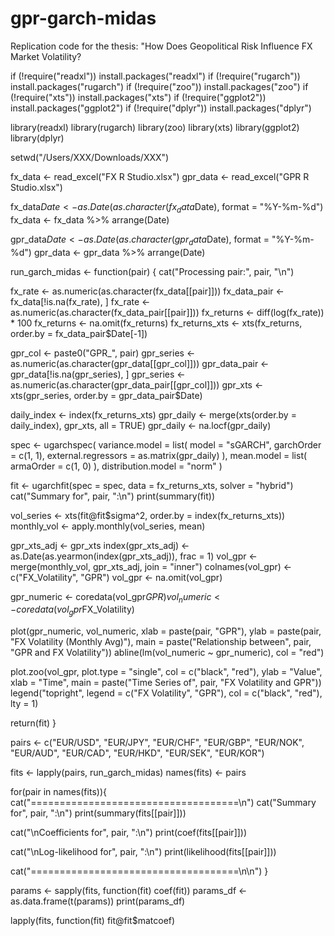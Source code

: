 # gpr-garch-midas
Replication code for the thesis: "How Does Geopolitical Risk Influence FX Market Volatility?

if (!require("readxl")) install.packages("readxl")
if (!require("rugarch")) install.packages("rugarch")
if (!require("zoo")) install.packages("zoo")
if (!require("xts")) install.packages("xts")
if (!require("ggplot2")) install.packages("ggplot2")
if (!require("dplyr")) install.packages("dplyr")

library(readxl)
library(rugarch)
library(zoo)
library(xts)
library(ggplot2)
library(dplyr)

setwd("/Users/XXX/Downloads/XXX")

fx_data <- read_excel("FX R Studio.xlsx")
gpr_data <- read_excel("GPR R Studio.xlsx")

fx_data$Date <- as.Date(as.character(fx_data$Date), format = "%Y-%m-%d")
fx_data <- fx_data %>% arrange(Date)

gpr_data$Date <- as.Date(as.character(gpr_data$Date), format = "%Y-%m-%d")
gpr_data <- gpr_data %>% arrange(Date)

run_garch_midas <- function(pair) {
  cat("Processing pair:", pair, "\n")
  
  fx_rate <- as.numeric(as.character(fx_data[[pair]]))
  fx_data_pair <- fx_data[!is.na(fx_rate), ]
  fx_rate <- as.numeric(as.character(fx_data_pair[[pair]]))
  fx_returns <- diff(log(fx_rate)) * 100
  fx_returns <- na.omit(fx_returns)
  fx_returns_xts <- xts(fx_returns, order.by = fx_data_pair$Date[-1])
  
  gpr_col <- paste0("GPR_", pair)
  gpr_series <- as.numeric(as.character(gpr_data[[gpr_col]]))
  gpr_data_pair <- gpr_data[!is.na(gpr_series), ]
  gpr_series <- as.numeric(as.character(gpr_data_pair[[gpr_col]]))
  gpr_xts <- xts(gpr_series, order.by = gpr_data_pair$Date)
  
  daily_index <- index(fx_returns_xts)
  gpr_daily <- merge(xts(order.by = daily_index), gpr_xts, all = TRUE)
  gpr_daily <- na.locf(gpr_daily)
  
  spec <- ugarchspec(
    variance.model = list(
      model = "sGARCH",
      garchOrder = c(1, 1),
      external.regressors = as.matrix(gpr_daily)
    ),
    mean.model = list(
      armaOrder = c(1, 0)
    ),
    distribution.model = "norm"
  )
  
  fit <- ugarchfit(spec = spec, data = fx_returns_xts, solver = "hybrid")
  cat("Summary for", pair, ":\n")
  print(summary(fit))
  
  vol_series <- xts(fit@fit$sigma^2, order.by = index(fx_returns_xts))
  monthly_vol <- apply.monthly(vol_series, mean)
  
  gpr_xts_adj <- gpr_xts
  index(gpr_xts_adj) <- as.Date(as.yearmon(index(gpr_xts_adj)), frac = 1)
  vol_gpr <- merge(monthly_vol, gpr_xts_adj, join = "inner")
  colnames(vol_gpr) <- c("FX_Volatility", "GPR")
  vol_gpr <- na.omit(vol_gpr)
  
  gpr_numeric <- coredata(vol_gpr$GPR)
  vol_numeric <- coredata(vol_gpr$FX_Volatility)
  
  plot(gpr_numeric, vol_numeric,
       xlab = paste(pair, "GPR"),
       ylab = paste(pair, "FX Volatility (Monthly Avg)"),
       main = paste("Relationship between", pair, "GPR and FX Volatility"))
  abline(lm(vol_numeric ~ gpr_numeric), col = "red")
  
  plot.zoo(vol_gpr, plot.type = "single", col = c("black", "red"),
           ylab = "Value", xlab = "Time", main = paste("Time Series of", pair, "FX Volatility and GPR"))
  legend("topright", legend = c("FX Volatility", "GPR"), col = c("black", "red"), lty = 1)
  
  return(fit)
}

pairs <- c("EUR/USD", "EUR/JPY", "EUR/CHF", "EUR/GBP", "EUR/NOK", 
           "EUR/AUD", "EUR/CAD", "EUR/HKD", "EUR/SEK", "EUR/KOR")

fits <- lapply(pairs, run_garch_midas)
names(fits) <- pairs

for(pair in names(fits)){
  cat("====================================\n")
  cat("Summary for", pair, ":\n")
  print(summary(fits[[pair]]))
  
  cat("\nCoefficients for", pair, ":\n")
  print(coef(fits[[pair]]))
  
  cat("\nLog-likelihood for", pair, ":\n")
  print(likelihood(fits[[pair]]))
  
  cat("====================================\n\n")
}

params <- sapply(fits, function(fit) coef(fit))
params_df <- as.data.frame(t(params))
print(params_df)

lapply(fits, function(fit) fit@fit$matcoef)
